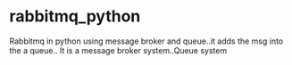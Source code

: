 # rabbitmq_python
Rabbitmq in python using message broker and queue..it adds the msg into the a queue.. It is a message broker system..Queue system
